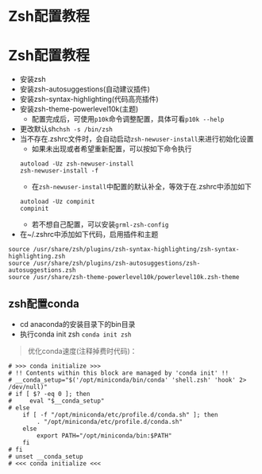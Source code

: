 # Zsh配置教程

# Zsh配置教程
* 安装zsh
* 安装zsh-autosuggestions(自动建议插件)
* 安装zsh-syntax-highlighting(代码高亮插件)
* 安装zsh-theme-powerlevel10k(主题)
    * 配置完成后，可使用`p10k`命令调整配置，具体可看`p10k --help`
* 更改默认sh`chsh -s /bin/zsh`
* 当不存在.zshrc文件时，会自动启动`zsh-newuser-install`来进行初始化设置
    * 如果未出现或者希望重新配置，可以按如下命令执行
    ```shell
    autoload -Uz zsh-newuser-install
    zsh-newuser-install -f
    ```
    * 在`zsh-newuser-install`中配置的默认补全，等效于在.zshrc中添加如下
    ```
    autoload -Uz compinit
    compinit
    ```
    * 若不想自己配置，可以安装`grml-zsh-config`
* 在~/.zshrc中添加如下代码，启用插件和主题
```
source /usr/share/zsh/plugins/zsh-syntax-highlighting/zsh-syntax-highlighting.zsh
source /usr/share/zsh/plugins/zsh-autosuggestions/zsh-autosuggestions.zsh
source /usr/share/zsh-theme-powerlevel10k/powerlevel10k.zsh-theme
```
## zsh配置conda
* cd anaconda的安装目录下的bin目录
* 执行conda init zsh `conda init zsh`
> 优化conda速度(注释掉费时代码)：
```shell
# >>> conda initialize >>>
# !! Contents within this block are managed by 'conda init' !!
# __conda_setup="$('/opt/miniconda/bin/conda' 'shell.zsh' 'hook' 2> /dev/null)"
# if [ $? -eq 0 ]; then
#     eval "$__conda_setup"
# else
    if [ -f "/opt/miniconda/etc/profile.d/conda.sh" ]; then
        . "/opt/miniconda/etc/profile.d/conda.sh"
    else
        export PATH="/opt/miniconda/bin:$PATH"
    fi
# fi
# unset __conda_setup
# <<< conda initialize <<<
```

